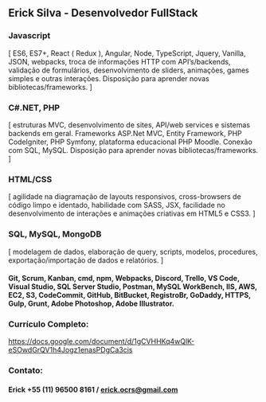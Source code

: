 ## Erick Silva - Desenvolvedor FullStack

### Javascript
[ ES6, ES7+, React ( Redux ), Angular, Node, TypeScript, Jquery, Vanilla, JSON, webpacks, troca de informações HTTP com API’s/backends, validação de formulários, desenvolvimento de sliders, animações, games simples e outras interações. Disposição para aprender novas bibliotecas/frameworks. ] 

### C#.NET, PHP
[ estruturas MVC, desenvolvimento de sites, API/web services e sistemas backends em geral. Frameworks ASP.Net MVC, Entity Framework, PHP CodeIgniter, PHP Symfony, plataforma educacional PHP Moodle. Conexão com SQL, MySQL. Disposição para aprender novas bibliotecas/frameworks. ] 

### HTML/CSS
[ agilidade na diagramação de layouts responsivos, cross-browsers de código limpo e identado, habilidade com SASS, JSX, facilidade no desenvolvimento de interações e animações criativas em HTML5 e CSS3. ] 

### SQL, MySQL, MongoDB
[ modelagem de dados, elaboração de query, scripts, modelos, procedures, exportação/importação de dados e relatórios. ] 

#### Git, Scrum, Kanban, cmd, npm, Webpacks, Discord, Trello, VS Code, Visual Studio, SQL Server Studio, Postman, MySQL WorkBench, IIS, AWS, EC2, S3, CodeCommit, GitHub, BitBucket, RegistroBr, GoDaddy, HTTPS, Gulp, Grunt, Adobe Photoshop, Adobe Illustrator.

### Currículo Completo:
https://docs.google.com/document/d/1gCVHHKq4wQlK-eSOwdGrQV1h4Jogz1enasPDgCa3cis

### Contato: 
#### Erick +55 (11) 96500 8161 / erick.ocrs@gmail.com
